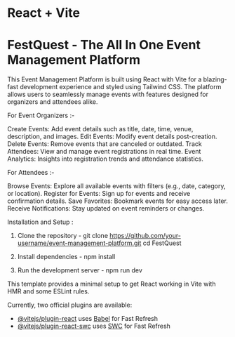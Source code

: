 # React + Vite
# FestQuest - The All In One Event Management Platform  

This Event Management Platform is built using React with Vite for a blazing-fast development experience and styled using Tailwind CSS. The platform allows users to seamlessly manage events with features designed for organizers and attendees alike.


For Event Organizers :-

Create Events: Add event details such as title, date, time, venue, description, and images.
Edit Events: Modify event details post-creation.
Delete Events: Remove events that are canceled or outdated.
Track Attendees: View and manage event registrations in real time.
Event Analytics: Insights into registration trends and attendance statistics.


For Attendees :-

Browse Events: Explore all available events with filters (e.g., date, category, or location).
Register for Events: Sign up for events and receive confirmation details.
Save Favorites: Bookmark events for easy access later.
Receive Notifications: Stay updated on event reminders or changes.


Installation and Setup :

1. Clone the repository -
   git clone https://github.com/your-username/event-management-platform.git
   cd FestQuest

2. Install dependencies -
   npm install

3. Run the development server -
   npm run dev



This template provides a minimal setup to get React working in Vite with HMR and some ESLint rules.

Currently, two official plugins are available:

- [@vitejs/plugin-react](https://github.com/vitejs/vite-plugin-react/blob/main/packages/plugin-react/README.md) uses [Babel](https://babeljs.io/) for Fast Refresh
- [@vitejs/plugin-react-swc](https://github.com/vitejs/vite-plugin-react-swc) uses [SWC](https://swc.rs/) for Fast Refresh
